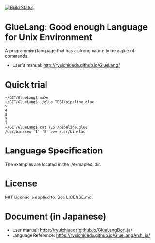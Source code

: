 [![Build Status](https://travis-ci.org/ryuichiueda/GlueLang.svg?branch=master)](https://travis-ci.org/ryuichiueda/GlueLang)

# GlueLang: Good enough Language for Unix Environment

A programming language that has a strong nature to be a glue of commands.

* User's manual: http://ryuichiueda.github.io/GlueLang/

# Quick trial

```
~/GIT/GlueLang$ make
~/GIT/GlueLang$ ./glue TEST/pipeline.glue 
5
4
3
2
1
~/GIT/GlueLang$ cat TEST/pipeline.glue 
/usr/bin/seq '1' '5' >>= /usr/bin/tac
```

# Language Specification

The examples are located in the ./exmaples/ dir.


# License

MIT License is applied to. See LICENSE.md.

# Document (in Japanese)

* User manual: https://ryuichiueda.github.io/GlueLangDoc_ja/
* Language Reference: https://ryuichiueda.github.io/GlueLangArch_ja/
